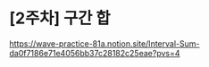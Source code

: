 # [2주차] 구간 합

https://wave-practice-81a.notion.site/Interval-Sum-da0f7186e71e4056bb37c28182c25eae?pvs=4